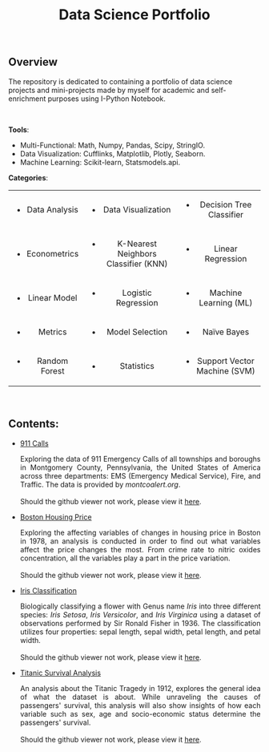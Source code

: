 <div style='text-align: center'>
    <h1>
        <b>Data Science Portfolio</b>
    </h1>
</div>
<br>

## Overview

The repository is dedicated to containing a portfolio of data science projects and mini-projects made by myself for academic and self-enrichment purposes using I-Python Notebook. 

<br>

**Tools**: 

- Multi-Functional: Math, Numpy, Pandas,  Scipy, StringIO.
- Data Visualization: Cufflinks, Matplotlib, Plotly, Seaborn.
- Machine Learning: Scikit-learn, Statsmodels.api.

**Categories**: 

<table cellpadding="0" cellspacing="0" border="0" frame=void rules=none style:'text-align: center' style="border: 0px solid transparent;">
    <link rel="stylesheet" type="text/css" media="all" href="stylesheet.css"></link>
    <tr>
        <td style='text-align: center'><ul><li>Data Analysis</li>
            </ul></td>
        <td style='text-align: center'><ul>
            <li>Data Visualization</li>
            </ul></td>
        <td style='text-align: center'><ul>
            <li>Decision Tree Classifier</li></ul></td>
    </tr>
    <tr>
        <td style='text-align: center'><ul>
            <li>Econometrics</li></ul></td> 
        <td style='text-align: center'><ul>
            <li>K-Nearest Neighbors Classifier (KNN)</li></ul></td> 
        <td style='text-align: center'><ul>
            <li>Linear Regression</li></ul></td> 
    </tr>
    <tr>
        <td style='text-align: center'><ul>
            <li>Linear Model</li></ul></td>
        <td style='text-align: center'><ul>
            <li>Logistic Regression</li></ul></td>
        <td style='text-align: center'><ul>
            <li>Machine Learning (ML)</li></ul></td>
    </tr>
    <tr>
        <td style='text-align: center'><ul>
            <li>Metrics</li></ul></td>
        <td style='text-align: center'><ul>
            <li>Model Selection</li></ul></td>
        <td style='text-align: center'><ul>
            <li>Naïve Bayes</li></ul></td>
    </tr>
    <tr>
        <td style='text-align: center'><ul>
            <li>Random Forest</li></ul></td>
        <td style='text-align: center'><ul>
            <li>Statistics</li></ul></td>
        <td style='text-align: center'><ul>
            <li>Support Vector Machine (SVM)</li></ul></td>
    </tr>
     </table>


<br>

## Contents:


- <a href='https://github.com/fawiyogo001/Data-Science-Portfolio-Python/tree/master/911%20Calls'>911 Calls</a>

  <div style="text-align: justify">
      Exploring the data of 911 Emergency Calls of all townships and boroughs in Montgomery County, Pennsylvania, the United States of America across three departments: EMS (Emergency Medical Service), Fire, and Traffic. The data is provided by <i>montcoalert.org</i>.
      <br>
      <br>
  Should the github viewer not work, please view it <a href='https://nbviewer.jupyter.org/github/fawiyogo001/Data-Science-Portfolio-Python/blob/master/911%20Calls/911%20Calls.ipynb'>here</a>.
  </div>

- <a href = "https://github.com/fawiyogo001/Data-Science-Portfolio-Python/tree/master/Boston%20Housing%20Price">Boston Housing Price</a>

  <div style="text-align: justify">
      Exploring the affecting variables of changes in housing price in Boston in 1978, an analysis is conducted in order to find out what variables affect the price changes the most. From crime rate to nitric oxides concentration, all the variables play a part in the price variation. 
      <br>
      <br>
  Should the github viewer not work, please view it <a href='https://nbviewer.jupyter.org/github/fawiyogo001/Data-Science-Portfolio-Python/blob/master/Boston%20Housing%20Price/Boston%20Housing%20Price.ipynb'>here</a>.
  </div>

- <a href = "https://github.com/fawiyogo001/Data-Science-Portfolio-Python/tree/master/Iris%20Classification">Iris Classification</a>

  <div style="text-align: justify">Biologically classifying a flower with Genus name <i>Iris</i> into three different species: <i>Iris Setosa</i>, <i>Iris Versicolor</i>, and <i>Iris Virginica</i> using a dataset of observations performed by Sir Ronald Fisher in 1936. The classification utilizes four properties: sepal length, sepal width, petal length, and petal width.
      <br>
      <br>
  Should the github viewer not work, please view it <a href='https://nbviewer.jupyter.org/github/fawiyogo001/Data-Science-Portfolio-Python/blob/master/Iris%20Classification/Iris%20Classification.ipynb'>here</a>.
  </div>

- <a href = "https://github.com/fawiyogo001/Data-Science-Portfolio-Python/tree/master/Titanic%20Survival%20Analysis">Titanic Survival Analysis</a>

  <div style="text-align: justify"> 
      An analysis about the Titanic Tragedy in 1912, explores the general idea of what the dataset is about. While unraveling the causes of passengers' survival, this analysis will also show insights of how each variable such as sex, age and socio-economic status determine the passengers' survival. 
      <br>
      <br>
      Should the github viewer not work, please view it <a href='https://nbviewer.jupyter.org/github/fawiyogo001/Data-Science-Portfolio-Python/blob/master/Titanic%20Survival%20Analysis/Titanic%20Survival%20Analysis.ipynb'>here</a>.
  </div>

<br>

